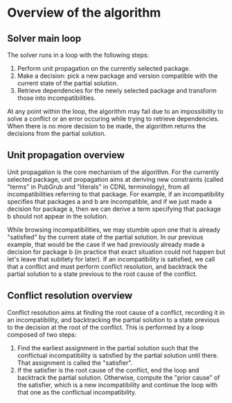 # Overview of the algorithm


## Solver main loop

The solver runs in a loop with the following steps:

1. Perform unit propagation on the currently selected package.
2. Make a decision: pick a new package and version
   compatible with the current state of the partial solution.
3. Retrieve dependencies for the newly selected package
   and transform those into incompatibilities.

At any point within the loop, the algorithm may fail
due to an impossibility to solve a conflict or
an error occuring while trying to retrieve dependencies.
When there is no more decision to be made,
the algorithm returns the decisions from the partial solution.


## Unit propagation overview

Unit propagation is the core mechanism of the algorithm.
For the currently selected package,
unit propagation aims at deriving new constraints
(called "terms" in PubGrub and "literals" in CDNL terminology),
from all incompatibilities referring to that package.
For example, if an incompatibility specifies that packages a and b
are incompatible, and if we just made a decision for package a,
then we can derive a term specifying that package b should not appear in the solution.

While browsing incompatibilities, we may stumble upon one that is already "satisfied"
by the current state of the partial solution.
In our previous example, that would be the case if
we had previously already made a decision for package b
(in practice that exact situation could not happen but let's leave that subtlety for later).
If an incompatibility is satisfied, we call that a conflict and must perform conflict resolution,
and backtrack the partial solution to a state previous to the root cause of the conflict.


## Conflict resolution overview

Conflict resolution aims at finding the root cause of a conflict,
recording it in an incompatibility,
and backtracking the partial solution to a state
previous to the decision at the root of the conflict.
This is performed by a loop composed of two steps:

1. Find the earliest assignment in the partial solution such that
   the conflictual incompatibility is satisfied by
   the partial solution until there.
   That assignment is called the "satisfier".
2. If the satisfier is the root cause of the conflict,
   end the loop and backtrack the partial solution.
   Otherwise, compute the "prior cause" of the satisfier,
   which is a new incompatibility and continue the loop
   with that one as the conflictual incompatibility.
